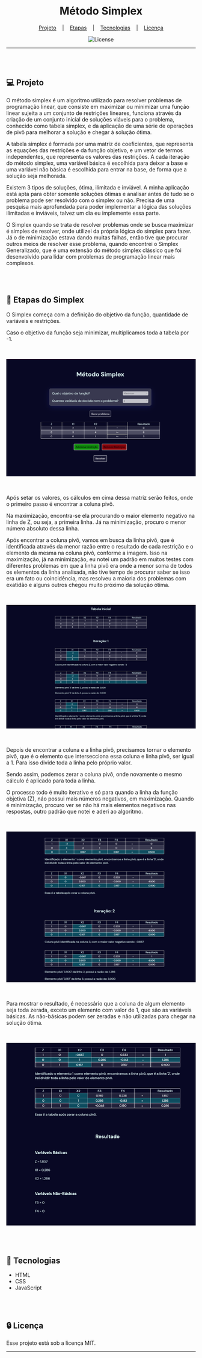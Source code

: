 <h1 align="center">Método Simplex</h1>

<div align="center">

[Projeto](#projeto) &nbsp;&nbsp;&nbsp;|&nbsp;&nbsp;&nbsp; [Etapas](#etapas)
&nbsp;&nbsp;&nbsp;|&nbsp;&nbsp;&nbsp; [Tecnologias](#tecnologias)
&nbsp;&nbsp;&nbsp;|&nbsp;&nbsp;&nbsp; [Licença](#license)

</div>

<p align="center">
  <img alt="License" src="https://img.shields.io/static/v1?label=license&message=MIT&color=49AA26&labelColor=000000">
</p>

<div align="center">

</div>

<hr>
<br>
<br>

## 💻 Projeto <a name = "projeto"></a>

O método simplex é um algoritmo utilizado para resolver problemas de programação linear, que
consiste em maximizar ou minimizar uma função linear sujeita a um conjunto de restrições lineares,
funciona através da criação de um conjunto inicial de soluções viáveis para o problema, conhecido
como tabela simplex, e da aplicação de uma série de operações de pivô para melhorar a solução e
chegar à solução ótima.

A tabela simplex é formada por uma matriz de coeficientes, que representa as equações das restrições
e da função objetivo, e um vetor de termos independentes, que representa os valores das restrições.
A cada iteração do método simplex, uma variável básica é escolhida para deixar a base e uma variável
não básica é escolhida para entrar na base, de forma que a solução seja melhorada.

Existem 3 tipos de soluções, ótima, ilimitada e inviável. A minha aplicação está apta para obter
somente soluções ótimas e analisar antes de tudo se o problema pode ser resolvido com o simplex ou
não. Precisa de uma pesquisa mais aprofundada para poder implementar a lógica das soluções
ilimitadas e inviáveis, talvez um dia eu implemente essa parte.

O Simplex quando se trata de resolver problemas onde se busca maximizar é simples de resolver, onde
utilizei da própria lógica do simplex para fazer. Já o de minimização estava dando muitas falhas,
então tive que procurar outros meios de resolver esse problema, quando encontrei o Simplex
Generalizado, que é uma extensão do método simplex clássico que foi desenvolvido para lidar com
problemas de programação linear mais complexos.

<br>
<br>

## 🔖 Etapas do Simplex <a name = "etapas"></a>

O Simplex começa com a definição do objetivo da função, quantidade de variáveis e restrições.

Caso o objetivo da função seja minimizar, multiplicamos toda a tabela por -1.

<br>

![Main](assets/Main.png)

<br>

Após setar os valores, os cálculos em cima dessa matriz serão feitos, onde o primeiro passo é
encontrar a coluna pivô.

Na maximização, encontra-se ela procurando o maior elemento negativo na linha de Z, ou seja, a
primeira linha. Já na minimização, procuro o menor número absoluto dessa linha.

Após encontrar a coluna pivô, vamos em busca da linha pivô, que é identificada através da menor
razão entre o resultado de cada restrição e o elemento da mesma na coluna pivô, conforme a imagem.
Isso na maximização, já na minimização, eu notei um padrão em muitos testes com diferentes problemas
em que a linha pivô era onde a menor soma de todos os elementos da linha analisada, não tive tempo
de procurar saber se isso era um fato ou coincidência, mas resolveu a maioria dos problemas com
exatidão e alguns outros chegou muito próximo da solução ótima.

<br>

![Tables-1](assets/Tables-1.png)

<br>

Depois de encontrar a coluna e a linha pivô, precisamos tornar o elemento pivô, que é o elemento que
intersecciona essa coluna e linha pivô, ser igual a 1. Para isso divide toda a linha pelo próprio
valor.

Sendo assim, podemos zerar a coluna pivô, onde novamente o mesmo cálculo é aplicado para toda a
linha.

O processo todo é muito iterativo e só para quando a linha da função objetiva (Z), náo possui mais
números negativos, em maximização. Quando é minimização, procuro ver se não há mais elementos
negativos nas respostas, outro padrão que notei e aderi ao algoritmo.

<br>

![Tables-2](assets/Tables-2.png)

<br>

Para mostrar o resultado, é necessário que a coluna de algum elemento seja toda zerada, exceto um
elemento com valor de 1, que são as variáveis básicas. As não-básicas podem ser zeradas e não
utilizadas para chegar na solução ótima.

<br>

![Results](assets/Results.png)

<br>
<br>

## 🚀 Tecnologias <a name = "tecnologias"></a>

- HTML
- CSS
- JavaScript

<br>
<br>

## 🔒 Licença

Esse projeto está sob a licença MIT.

<hr>
